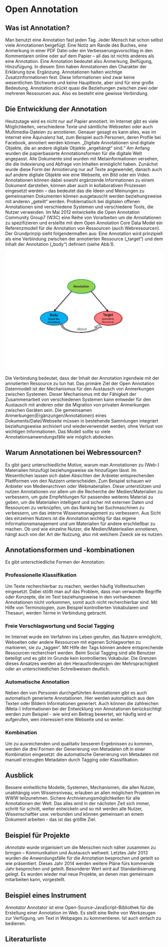 # Open Annotation

## Was ist Annotation?

Man benutzt eine Annotation fast jeden Tag. Jeder Mensch hat schon selbst viele Annotationen beigefügt. Eine Notiz am Rande des Buches, eine Anmerkung in einer PDF Datei oder ein Verbesserungsvorschlag in den Kommentaren online oder auf dem Papier – all das ist nichts anderes als eine Annotation. 
Eine Annotation bedeutet also Anmerkung, Beifügung, Hinzufügung. In diesem Sinn haben Annotationen den Charakter der Erklärung bzw. Ergänzung. 
Annotationen halten wichtige Zusatzinformationen fest. Diese Informationen sind zwar keine wesentlichen Stichworte und keine Haupttexte, aber sind für eine große Bedeutung.
Annotation drückt quasi die Beziehungen zwischen zwei oder mehreren Ressourcen aus. Also es besteht eine gewisse Verbindung. 

## Die Entwicklung der Annotation

Heutzutage wird es  nicht nur auf Papier annotiert. 
Im Internet gibt es viele Möglichkeiten, verschiedene Texte und sämtliche Webseiten oder auch Multimedia-Dateien zu annotieren. 
Genauer gesagt es kann alles, was im Internet eine Äquivalenz hat, zum Beispiel auch Personen, deren Profile bei Facebook, annotiert werden können.
„Digitale Annotationen sind digitale Objekte, die an andere digitale Objekte „angehängt“ sind.“ 
Am Anfang wurden die papierbasierte Annotationsformen für die digitale Welt angepasst. 
Alle Dokumente sind wurden mit Metainformationen versehen, die die Indexierung und Abfrage von Inhalten ermöglicht haben. 
Zunächst wurde diese Form der Annotierung nur auf Texte angewendet, danach auch auf andere digitale Objekte wie eine Webseite, ein Bild oder ein Video. 
Annotationen können dabei sowohl ergänzende Informationen zu einem Dokument darstellen, können aber auch in kollaborativen Prozessen eingesetzt werden – das bedeutet das die Ideen und Meinungen zu gemeinsamen Dokumenten können ausgetauscht werden beziehungsweise mit anderen „geteilt“ werden. 
Problematisch bei digitalen offenen Annotationen sind verschiedene Systemen und verschiedene Tools, die Nutzer verwenden. Im Mai 2012 entwickelte die Open Annotation Community Group7 (W3C) eine Reihe von Vorarbeiten um die Annotationen zu spezifizieren und erstellte mit dem Open Annotation Core Data Model ein Referenzmodell für die Annotation von Ressourcen (auch Webressourcen). Der Grundprinzip sieht folgendermaßen aus: Eine Annotation wird prinzipiell als eine Verbindung zwischen der annotierten Ressource („target“) und dem Inhalt der Annotation („body“) definiert (siehe Abb.1).

![Abb. 1](images/abb1.jpg)

Die Verbindung bedeutet, dass der Inhalt der Annotation irgendwie mit der annotierten Ressource zu tun hat.
Das primäre Ziel der Open Annotation Datenmodell ist der Mechanismus für den Austausch von Anmerkungen zwischen Systemen. Dieser Mechanismus mit der Fähigkeit der Zusammenarbeit von verschiedenen Systemen kann entweder für den Austausch mit anderen oder die Migration von privaten Anmerkungen zwischen Geräten sein. Die gemeinsamen Anmerkungen(Ergänzungen/Annotationen) eines Dokuments/Datei/Webseite müssen in bestehende Sammlungen integriert beziehungsweise archiviert und wiederverwendet werden, ohne Verlust von wichtigen Informationen. 
Das Modell sollte so viele Annotationsanwendungsfälle wie möglich abdecken.

## Warum Annotationen bei Webressourcen?

Es gibt ganz unterschiedliche Motive, warum man Annotationen zu (Web-) Materialien hinzufügt beziehungsweise sie hinzufügen lässt. 
Im Wesentlichen lassen sich dabei Absichten der Anbieter entsprechenden Plattformen von den Nutzern unterscheiden.
Zum Beispiel schauen wir Anbieter von Medienarchiven oder Webmaterialien. Diese unterstützen und nutzen Annotationen vor allem um die Recherche der Medien/Materialien zu verbessern, um gute Empfehlungen für passendes weiteres Material zu geben, um die Materialien intelligent und sicher mit externen Daten und Ressourcen zu verknüpfen, um das Ranking bei Suchmaschinen zu verbessern, um das interne Wissensmanagement zu verbessern. 
Aus Sicht des einzelnen Nutzers ist die Annotation wichtig für das eigene Informationsmanagement und um Materialien für andere erschließbar zu machen. Ob und wie einzelne Nutzer,  die Medien/Materiealien annotieren, hängt auch von der Art der Nutzung, also mit welchem Zweck sie es nutzen.

## Annotationsformen und -kombinationen

Es gibt unterschiedliche Formen der Annotation:

### Professionelle Klassifikation

Um Texte recherchierbar zu machen, werden häufig Volltextsuchen eingesetzt.  Dabei stößt man auf das Problem, dass man verwandte Begriffe oder Konzepte, die im Text beziehungsweise in den vorhandenen Annotationen nicht vorkommen, somit auch nicht recherchierbar sind.
Mit Hilfe von Terminologien, zum Beispiel kontrollierten Vokabularen und Thesauri, werden Terme in Verbindung gebracht.

### Freie Verschlagwortung und Social Tagging
Im Internet wurde ein Verfahren ins Leben gerufen, das Nutzern ermöglicht, Webseiten oder andere Ressourcen mit eigenen Schlagworten zu markieren, sie zu „taggen“. 
Mit Hilfe der Tags können andere entsprechende Ressourcen recherchiert werden.
Beim Social Tagging sind alle Benutzer beteiligt und es gibt im Grunde kein kontrolliertes Vokabular. 
Die Grenzen dieses Ansatzes werden an den Herausforderungen der Mehrsprachigkeit oder an unterschiedlichen Schreibweisen deutlich.

### Automatische Annotation
Neben den von Personen durchgeführten Annotationen gibt es auch automatisch generierte Annotationen. 
Hier werden automatisch aus den Texten oder Bildern Informationen generiert. Auch können die zahlreichen (Meta-) Informationen bei der Entwicklung von Annotationen berücksichtigt werden zum Beispiel - wie wird ein Beitrag bewertet, wir häufig wird er aufgerufen, wen interessiert eine Webseite und so weiter.

### Kombination 
Um zu ausreichenden und qualitativ besseren Ergebnissen zu kommen, werden die drei Formen der Generierung von Metadaten oft in einer Kombination eingesetzt: die automatische Generierung von Metadaten mit manuell erzeugten Metadaten durch Tagging oder Klassifikation.

## Ausblick
Bessere einheitliche Modelle, Systemen, Mechanismen, die allen Nutzer, unabhängig vom Wissensniveau, erlauben an allen möglichen Projekten im WWW teilzunehmen. Sichere Archivierungsmöglichkeiten für alle Annotationen der Welt. Das alles wird in der nächsten Zeit sich immer, schritt für schritt, weiter entwickeln und so mit werden alle Nutzer, Wissenschaftler usw. verbunden und können gemeinsam an einem Dokument arbeiten - das ist das größte Ziel. 

## Beispiel für Projekte
_iAnnotate_ wurde organisiert um die Menschen noch näher zusammen zu bringen – Kommunikation und Austausch weltweit. 
Letztes Jahr 2013 wurden die Anwendungsfälle für die Annotation besprochen und geteilt so wie präsentiert. 
Dieses Jahr 2014 werden weitere Pläne fürs kommende Jahr besprochen und geteilt. Besonderer Wert wird auf Standardisierung gelegt. 
Es wurden wieder mal neue Projekte, an denen man gemeinsam mitarbeiten kann, vorgestellt.

## Beispiel eines Instrument

_Annotator_
Annotator ist eine Open-Source-JavaScript-Bibliothek für die Erstellung einer Annotation im Web. Es stellt eine Reihe von Werkzeugen zur Verfügung, um Text in Webpages zu kommentieren. Ist auch einfach zu bedienen.

## Literaturliste


